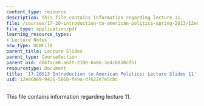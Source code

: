 ```yaml
---
content_type: resource
description: This file contains information regarding lecture 11.
file: /courses/17-20-introduction-to-american-politics-spring-2013/12e86b6994265068fe9ad7622e7e5cbc_MIT17_20S13_Lecture11.pdf
file_type: application/pdf
learning_resource_types:
- Lecture Notes
ocw_type: OCWFile
parent_title: Lecture Slides
parent_type: CourseSection
parent_uid: db6face8-a62f-2100-ba86-3e4cb810cf51
resourcetype: Document
title: '17.20S13 Introduction to American Politics: Lecture Slides 11'
uid: 12e86b69-9426-5068-fe9a-d7622e7e5cbc
---
```

This file contains information regarding lecture 11.

